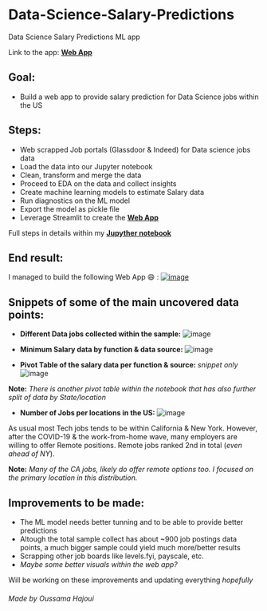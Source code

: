 # Data-Science-Salary-Predictions
 Data Science Salary Predictions ML app
 
 Link to the app: **[Web App](https://oussamahajoui-data-science-salary-predictions-app-srbjbb.streamlitapp.com/ "DS Salary Web App - Streamlit")**
 
## Goal:
* Build a web app to provide salary prediction for Data Science jobs within the US

## Steps:
* Web scrapped Job portals (Glassdoor & Indeed) for Data science jobs data
* Load the data into our Jupyter notebook
* Clean, transform and merge the data
* Proceed to EDA on the data and collect insights
* Create machine learning models to estimate Salary data
* Run diagnostics on the ML model 
* Export the model as pickle file
* Leverage Streamlit to create the **[Web App](https://oussamahajoui-data-science-salary-predictions-app-srbjbb.streamlitapp.com/ "DS Salary Web App - Streamlit")**

Full steps in details within my **[Jupyther notebook](https://github.com/Oussamahajoui/Data-Science-Salary-Predictions/blob/main/Data%20Science%20Salary%20Predictor.ipynb "Data Science Salary Predictions Notebook")**

## End result:
I managed to build the following Web App :smile:	 :
[![image](https://user-images.githubusercontent.com/83676274/191068021-fb3d34c1-3d6f-438d-9b9e-2fe7b53044f7.png)](https://oussamahajoui-data-science-salary-predictions-app-srbjbb.streamlitapp.com/ "DS Salary Web App - Streamlit")

## Snippets of some of the main uncovered data points:
* **Different Data jobs collected within the sample:**
![image](https://user-images.githubusercontent.com/83676274/191071545-72a26e89-fb0e-4063-b84a-439711b05e70.png)

* **Minimum Salary data by function & data source:**
![image](https://user-images.githubusercontent.com/83676274/191069966-52b75106-efb3-4d19-baa4-aaf3ae1e4be7.png)

* **Pivot Table of the salary data per function & source:** *snippet only*
![image](https://user-images.githubusercontent.com/83676274/191070203-1be99cb0-f228-47d4-917c-dac71bab5cbe.png)

**Note:** *There is another pivot table within the notebook that has also further split of data by State/location*
* **Number of Jobs per locations in the US:**
![image](https://user-images.githubusercontent.com/83676274/191071048-7ba70acf-dffc-4374-bf37-fc17348bf013.png)

As usual most Tech jobs tends to be within California & New York. However, after the COVID-19 & the work-from-home wave, many employers are willing to offer Remote positions. Remote jobs ranked 2nd in total (*even ahead of NY*).

**Note:** *Many of the CA jobs, likely do offer remote options too. I focused on the primary location in this distribution.* 

## Improvements to be made:
* The ML model needs better tunning and to be able to provide better predictions
* Altough the total sample collect has about ~900 job postings data points, a much bigger sample could yield much more/better results
* Scrapping other job boards like levels.fyi, payscale, etc.
* *Maybe some better visuals within the web app?* 

Will be working on these improvements and updating everything *hopefully*

###### Made by Oussama Hajoui
